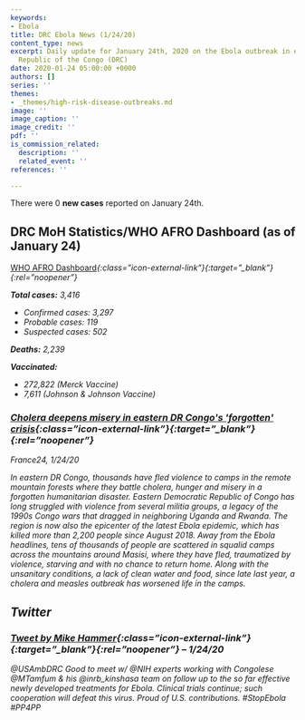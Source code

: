 ```yaml
---
keywords:
- Ebola
title: DRC Ebola News (1/24/20)
content_type: news
excerpt: Daily update for January 24th, 2020 on the Ebola outbreak in eastern Democratic
  Republic of the Congo (DRC)
date: 2020-01-24 05:00:00 +0000
authors: []
series: ''
themes:
- _themes/high-risk-disease-outbreaks.md
image: ''
image_caption: ''
image_credit: ''
pdf: ''
is_commission_related:
  description: ''
  related_event: ''
references: ''

---
```

There were 0 **new cases** reported on January 24th.

## DRC MoH Statistics/WHO AFRO Dashboard (as of January 24)

[WHO AFRO Dashboard](http://who.maps.arcgis.com/apps/opsdashboard/index.html#/e70c3804f6044652bc37cce7d8fcef6c)<i/>{:class=”icon-external-link”}{:target=”_blank”}{:rel=”noopener”}

**Total cases:** 3,416

* Confirmed cases: 3,297
* Probable cases: 119
* Suspected cases: 502

**Deaths:** 2,239

**Vaccinated:**

* 272,822 (Merck Vaccine)
* 7,611 (Johnson & Johnson Vaccine)

### [Cholera deepens misery in eastern DR Congo's 'forgotten' crisis](https://www.france24.com/en/20200124-cholera-deepens-misery-in-eastern-dr-congo-s-forgotten-crisis)<i/>{:class=”icon-external-link”}{:target=”_blank”}{:rel=”noopener”}

France24, 1/24/20

In eastern DR Congo, thousands have fled violence to camps in the remote mountain forests where they battle cholera, hunger and misery in a forgotten humanitarian disaster. Eastern Democratic Republic of Congo has long struggled with violence from several militia groups, a legacy of the 1990s Congo wars that dragged in neighboring Uganda and Rwanda. The region is now also the epicenter of the latest Ebola epidemic, which has killed more than 2,200 people since August 2018. Away from the Ebola headlines, tens of thousands of people are scattered in squalid camps across the mountains around Masisi, where they have fled, traumatized by violence, starving and with no chance to return home. Along with the unsanitary conditions, a lack of clean water and food, since late last year, a cholera and measles outbreak has worsened life in the camps.

## Twitter

### [Tweet by Mike Hammer](https://twitter.com/USAmbDRC/status/1220772003717812225)<i/>{:class=”icon-external-link”}{:target=”_blank”}{:rel=”noopener”} – 1/24/20

@USAmbDRC Good to meet w/ @NIH experts working with Congolese @MTamfum & his @inrb_kinshasa team on follow up to the so far effective newly developed treatments for Ebola. Clinical trials continue; such cooperation will defeat this virus. Proud of U.S. contributions. #StopEbola #PP4PP